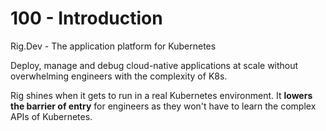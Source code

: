 # 100 - Introduction

Rig.Dev - The application platform for Kubernetes

Deploy, manage and debug cloud-native applications at scale without overwhelming engineers with the complexity of K8s.

Rig shines when it gets to run in a real Kubernetes environment. It **lowers the barrier of entry** for engineers as they won't have to learn the complex APIs of Kubernetes.
